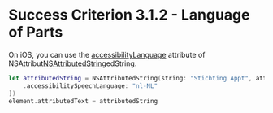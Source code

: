 # Success Criterion 3.1.2 - Language of Parts

On iOS, you can use the [accessibilityLanguage](https://developer.apple.com/documentation/foundation/nsattributedstring/key/2890803-accessibilitylanguage) attribute of NSAttribut[NSAttributedString](https://developer.apple.com/documentation/foundation/nsattributedstring)edString.

```swift
let attributedString = NSAttributedString(string: "Stichting Appt", attributes: [
    .accessibilitySpeechLanguage: "nl-NL"
])
element.attributedText = attributedString
```
